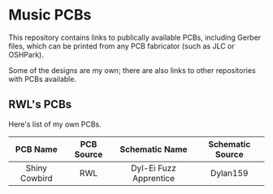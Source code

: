 # Music PCBs

This repository contains links to publically available PCBs, including Gerber files, which can be printed from any PCB fabricator (such as JLC or OSHPark).

Some of the designs are my own; there are also links to other repositories with PCBs available.

## RWL's PCBs

Here's list of my own PCBs.

|   PCB Name    | PCB Source | Schematic Name | Schematic Source |
| :-----------: | :--------: | :------------: | :--------------: |
| Shiny Cowbird |    RWL     |  Dyl-Ei Fuzz Apprentice  |     Dylan159     |
